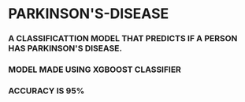 # PARKINSON'S-DISEASE

### A CLASSIFICATTION MODEL THAT PREDICTS IF A PERSON HAS PARKINSON'S DISEASE.
### MODEL MADE USING XGBOOST CLASSIFIER 
### ACCURACY IS 95%
